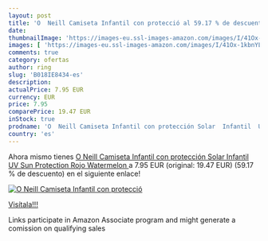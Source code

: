```yaml
---
layout: post
title: 'O  Neill Camiseta Infantil con protecció al 59.17 % de descuento'
date: 
thumbnailImage: 'https://images-eu.ssl-images-amazon.com/images/I/41Ox-1kbnYL._SL200_.jpg'
images: [ 'https://images-eu.ssl-images-amazon.com/images/I/41Ox-1kbnYL._SL200_.jpg' ]
comments: true
category: ofertas
author: ring
slug: 'B018IE8434-es'
description:
actualPrice: 7.95 EUR
currency: EUR
price: 7.95
comparePrice: 19.47 EUR
inStock: true
prodname: 'O  Neill Camiseta Infantil con protección Solar  Infantil  UV Sun Protection  Rojo  Watermelon '
country: 'es'
---
```


Ahora mismo tienes [O  Neill Camiseta Infantil con protección Solar  Infantil  UV Sun Protection  Rojo  Watermelon ](https://www.amazon.es/dp/B018IE8434/?tag=tolees-21) a 7.95 EUR (original: 19.47 EUR) (59.17 %  de descuento) en el siguiente enlace!

[![O  Neill Camiseta Infantil con protecció](https://images-eu.ssl-images-amazon.com/images/I/41Ox-1kbnYL._SL200_.jpg)](https://www.amazon.es/dp/B018IE8434/?tag=tolees-21)

[Visítala!!!](https://www.amazon.es/dp/B018IE8434/?tag=tolees-21)

Links participate in Amazon Associate program and might generate a comission on qualifying sales
